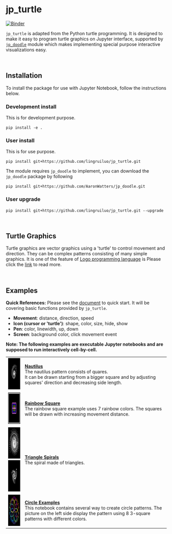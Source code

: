# jp_turtle

[![Binder](https://mybinder.org/badge_logo.svg)](https://mybinder.org/v2/gh/lingruiluo/jp_turtle/master)

`jp_turtle` is adapted from the Python turtle programming. It is designed to make it easy to program turtle graphics on Jupyter interface, supported by [`jp_doodle`](https://github.com/AaronWatters/jp_doodle) module which makes implementing special purpose interactive visualizations easy.

<br>

## Installation

To install the package for use with Jupyter Notebook, follow the instructions below.

### Development install

This is for development purpose.

```
pip install -e .
```

### User install

This is for use purpose.

```
pip install git+https://github.com/lingruiluo/jp_turtle.git
```
The module requires `jp_doodle` to implement, you can download the `jp_doodle` package by following
```
pip install git+https://github.com/AaronWatters/jp_doodle.git
```

### User upgrade

```
pip install git+https://github.com/lingruiluo/jp_turtle.git --upgrade
```

<br>

## Turtle Graphics

Turtle graphics are vector graphics using a 'turtle' to control movement and direction. They can be complex patterns consisting of many simple graphics. It is one of the feature of [Logo programming language](https://en.wikipedia.org/wiki/Logo_(programming_language)#Turtle_and_graphics) is Please click the [link](https://en.wikipedia.org/wiki/Turtle_graphics) to read more.

<br>

## Examples

**Quick References:** Please see the [document](https://github.com/lingruiluo/jp_turtle/blob/master/notebooks/jp_turtle%20quick%20reference.ipynb) to quick start. It will be covering basic functions provided by `jp_turtle`.  
- **Movement**: distance, direction, speed  
- **Icon (cursor or 'turtle')**: shape, color, size, hide, show 
- **Pen**: color, linewidth, up, down
- **Screen**: background color, click movement event  

**Note: The following examples are executable Jupyter notebooks and are supposed to run interactively cell-by-cell.**

|||        
| - | - |   
|<img src="/pics/nautilus.png" width="100" height="100" />| **[Nautilus](https://github.com/lingruiluo/jp_turtle/blob/master/notebooks/Nautilus%20example.ipynb)**<br>The nautilus pattern consists of quares.<br> It can be drawn starting from a bigger square and by adjusting squares' direction and decreasing side length.|
|<img src="/pics/rainbow square.png" width="100" height="100" />| **[Rainbow Square](https://github.com/lingruiluo/jp_turtle/blob/master/notebooks/Drawing%20Graphics.ipynb)**<br>The rainbow square example uses 7 rainbow colors. The squares will be drawn with increasing movement distance.|  
|<img src="/pics/tri_spiral1.png" width="100" height="100" /><br><img src="/pics/tri_spiral2.png" width="100" height="100" />|**[Triangle Spirals](https://github.com/lingruiluo/jp_turtle/blob/master/notebooks/Triangle%20Spiral.ipynb)**<br>The spiral made of triangles.|
|<img src="/pics/square_pattern.png" width="100" height="100" />|**[Circle Examples](https://github.com/lingruiluo/jp_turtle/blob/master/notebooks/Circle%20examples.ipynb)**<br>This notebook contains several way to create circle patterns. The picture on the left side display the pattern using 8 3-square patterns with different colors.|
